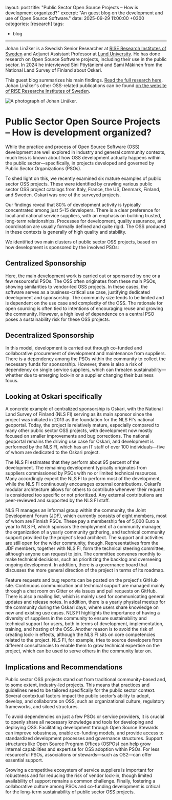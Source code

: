 layout: post
title:  "Public Sector Open Source Projects – How is development organized?"
excerpt: "An guest blog on the development and use of Open Source Software."
date:   2025-09-29  11:00:00 +0300
categories: [research]
tags:
  - blog

---

Johan Linåker is a Swedish Senior Researcher at [RISE Research Institutes of Sweden](https://www.ri.se/en/person/johan-linaker) and Adjunct Assistant Professor at [Lund University](https://portal.research.lu.se/sv/persons/johan-lin%C3%A5ker). He has done research on Open Source Software projects, including their use in the public sector. In 2024 he interviewed Sini Pöytäniemi and Sami Mäkinen from the National Land Survey of Finland about Oskari. 

This guest blog summarizes his main findings. [Read the full research here](https://ri.diva-portal.org/smash/get/diva2:1999251/FULLTEXT01.pdf). Johan Linåker's other OSS-related publications can be found [on the website of RISE Researche Institutes of Sweden](https://www.ri.se/en/person/johan-linaker).

![A photograph of Johan Linåker.](/resources/2025/johan_linaker.png)

# Public Sector Open Source Projects – How is development organized?

While the practice and process of Open Source Software (OSS) development are well explored in industry and general community contexts, much less is known about how OSS development actually happens within the public sector—specifically, in projects developed and governed by Public Sector Organizations (PSOs).

To shed light on this, we recently examined six mature examples of public sector OSS projects. These were identified by crawling various public sector OSS project catalogs from Italy, France, the US, Denmark, Finland, and Sweden. Oskari was one of the surveyed projects.

Our findings reveal that 80% of development activity is typically concentrated among just 5–15 developers. There is a clear preference for local and national service suppliers, with an emphasis on building trusted, long-term relationships. Processes for development, quality assurance, and coordination are usually formally defined and quite rigid. The OSS produced in these contexts is generally of high quality and stability.

We identified two main clusters of public sector OSS projects, based on how development is sponsored by the involved PSOs:

## Centralized Sponsorship

Here, the main development work is carried out or sponsored by one or a few resourceful PSOs. The OSS often originates from these main PSOs, showing similarities to vendor-led OSS projects. In these cases, the software serves as a business-critical use case, justifying dedicated development and sponsorship. The community size tends to be limited and is dependent on the use case and complexity of the OSS. The rationale for open sourcing is often tied to intentions of encouraging reuse and growing the community. However, a high level of dependence on a central PSO poses a sustainability risk for these OSS projects.

## Decentralized Sponsorship

In this model, development is carried out through co-funded and collaborative procurement of development and maintenance from suppliers. There is a dependency among the PSOs within the community to collect the necessary funds for sponsorship. However, there is also a risk of dependency on single service suppliers, which can threaten sustainability—whether due to emerging lock-in or a supplier changing their business focus.

## Looking at Oskari specifically

A concrete example of centralized sponsorship is Oskari, with the National Land Survey of Finland (NLS FI) serving as its main sponsor since the project was initiated in 2013 as the foundation for the NLS FI's national geoportal. Today, the project is relatively mature, especially compared to many other public sector OSS projects, with development now mostly focused on smaller improvements and bug corrections. The national geoportal remains the driving use case for Oskari, and development is performed by the NLS FI, which has an IT staff of over 100 individuals—five of whom are dedicated to the Oskari project.

The NLS FI estimates that they perform about 95 percent of the development. The remaining development typically originates from suppliers commissioned by PSOs with no or limited technical resources. Many accordingly expect the NLS FI to perform most of the development, while the NLS FI continuously encourages external contributions. Oskari’s modular architecture allows for others to contribute whenever their request is considered too specific or not prioritized. Any external contributions are peer-reviewed and supported by the NLS FI staff.

NLS FI manages an informal group within the community, the Joint Development Forum (JDF), which currently consists of eight members, most of whom are Finnish PSOs. These pay a membership fee of 5,000 Euro a year to NLS FI, which sponsors the employment of a community manager, the organization of a yearly community gathering, and technical community support provided by the project's lead architect. The support and activities are still open for the wider community, though.
Representatives from the JDF members, together with NLS FI, form the technical steering committee, although anyone can request to join. The committee convenes monthly to make technical decisions, such as prioritizing the backlog and overseeing ongoing development. In addition, there is a governance board that discusses the more general direction of the project in terms of its roadmap.

Feature requests and bug reports can be posted on the project's GitHub site. Continuous communication and technical support are managed mainly through a chat room on Gitter or via issues and pull requests on GitHub. There is also a mailing list, which is mainly used for communicating general updates and release notes. In addition, there is a yearly physical meetup for the community during the Oskari days, where users share knowledge on new and existing use cases.
NLS FI highlights the importance of having a diversity of suppliers in the community to ensure sustainability and technical support for users, both in terms of development, implementation, training, and hosting of the OSS. Another reason is to avoid the risk of creating lock-in effects, although the NLS FI sits on core competencies related to the project. NLS FI, for example, tries to source developers from different consultancies to enable them to grow technical expertise on the project, which can be used to serve others in the community later on.

## Implications and Recommendations

Public sector OSS projects stand out from traditional community-based and, to some extent, industry-led projects. This means that practices and guidelines need to be tailored specifically for the public sector context. Several contextual factors impact the public sector’s ability to adopt, develop, and collaborate on OSS, such as organizational culture, regulatory frameworks, and siloed structures.

To avoid dependencies on just a few PSOs or service providers, it is crucial to openly share all necessary knowledge and tools for developing and deploying OSS. Facilitating development through Open Source Stewards can improve robustness, enable co-funding models, and provide access to standardized development processes and governance structures.
Support structures like Open Source Program Offices (OSPOs) can help grow internal capabilities and expertise for OSS adoption within PSOs. For less resourceful PSOs, associations or stewards—such as OS2—can offer essential support.

Growing a competitive ecosystem of service suppliers is important for robustness and for reducing the risk of vendor lock-in, though limited availability of support remains a common challenge. Finally, fostering a collaborative culture among PSOs and co-funding development is critical for the long-term sustainability of public sector OSS projects.